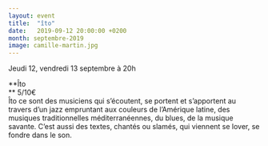 ```yaml
---
layout: event
title:  "îto"
date:   2019-09-12 20:00:00 +0200
month: septembre-2019
image: camille-martin.jpg
---
```




 

Jeudi 12, vendredi 13 septembre à 20h

 **Îto  
** 5/10€  
Îto ce sont des musiciens qui s’écoutent, se portent et s’apportent au travers d’un jazz empruntant aux couleurs de l’Amérique latine, des musiques traditionnelles méditerranéennes, du blues, de la musique savante. C’est aussi des textes, chantés ou slamés, qui viennent se lover, se fondre dans le son.